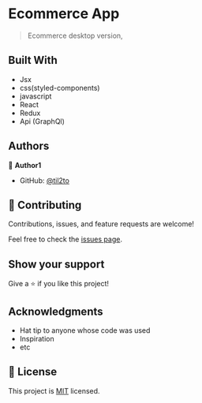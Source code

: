 # Ecommerce App

> Ecommerce desktop version, 

## Built With

- Jsx
- css(styled-components)
- javascript
- React
- Redux
- Api (GraphQl)

## Authors

👤 **Author1**

- GitHub: [@til2to](https://til2to.github.io/scandiwebo/)

## 🤝 Contributing

Contributions, issues, and feature requests are welcome!

Feel free to check the [issues page](../../issues/).

## Show your support

Give a ⭐️ if you like this project!

## Acknowledgments

- Hat tip to anyone whose code was used
- Inspiration
- etc

## 📝 License

This project is [MIT](./LICENSE) licensed.
